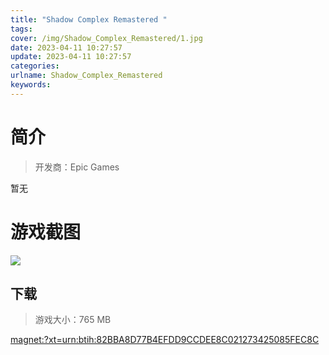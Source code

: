 ```yaml
---
title: "Shadow Complex Remastered "
tags: 
cover: /img/Shadow_Complex_Remastered/1.jpg
date: 2023-04-11 10:27:57
update: 2023-04-11 10:27:57
categories: 
urlname: Shadow_Complex_Remastered
keywords: 
---
```

# 简介

> 开发商：Epic Games

暂无

# 游戏截图

![](/img/Shadow_Complex_Remastered/2.jpg)


## 下载

> 游戏大小：765 MB

[magnet:?xt=urn:btih:82BBA8D77B4EFDD9CCDEE8C021273425085FEC8C](magnet:?xt=urn:btih:82BBA8D77B4EFDD9CCDEE8C021273425085FEC8C)
